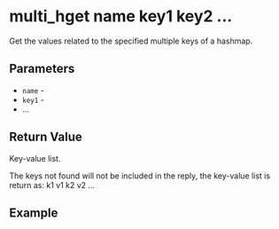 # multi_hget name key1 key2 ...

Get the values related to the specified multiple keys of a hashmap.

## Parameters

* `name` -
* `key1` -
* ...

## Return Value

Key-value list.

The keys not found will not be included in the reply, the key-value list is return as: k1 v1 k2 v2 ...

## Example
